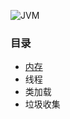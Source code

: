 ![JVM](https://ws3.sinaimg.cn/large/006tNbRwgy1fw0liuit3jj30wq0jwwgo.jpg)

### 目录
- [内存](https://github.com/flxyd/skill-tree/blob/master/java/jvm/memory.md)
- 线程
- 类加载
- 垃圾收集

